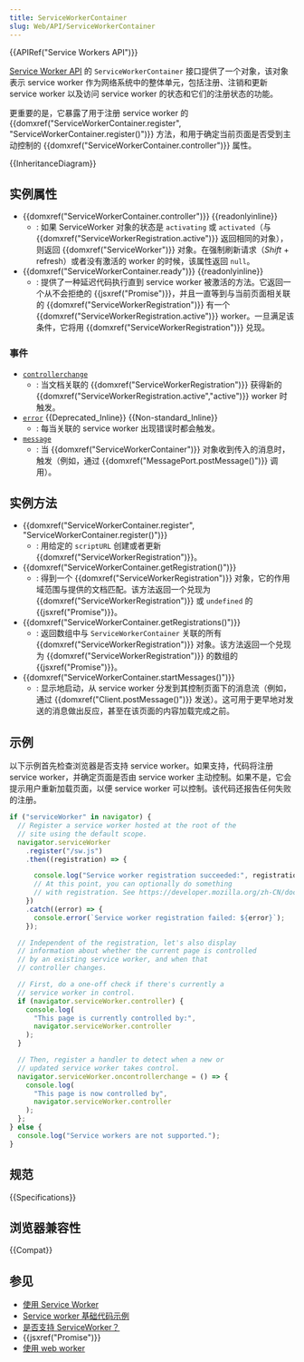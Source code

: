 ```yaml
---
title: ServiceWorkerContainer
slug: Web/API/ServiceWorkerContainer
---
```


{{APIRef("Service Workers API")}}

[Service Worker API](/zh-CN/docs/Web/API/Service_Worker_API) 的 `ServiceWorkerContainer` 接口提供了一个对象，该对象表示 service worker 作为网络系统中的整体单元，包括注册、注销和更新 service worker 以及访问 service worker 的状态和它们的注册状态的功能。

更重要的是，它暴露了用于注册 service worker 的 {{domxref("ServiceWorkerContainer.register", "ServiceWorkerContainer.register()")}} 方法，和用于确定当前页面是否受到主动控制的 {{domxref("ServiceWorkerContainer.controller")}} 属性。

{{InheritanceDiagram}}

## 实例属性

- {{domxref("ServiceWorkerContainer.controller")}} {{readonlyinline}}
  - : 如果 ServiceWorker 对象的状态是 `activating` 或 `activated`（与 {{domxref("ServiceWorkerRegistration.active")}} 返回相同的对象），则返回 {{domxref("ServiceWorker")}} 对象。在强制刷新请求（_Shift_ + refresh）或者没有激活的 worker 的时候，该属性返回 `null`。
- {{domxref("ServiceWorkerContainer.ready")}} {{readonlyinline}}
  - : 提供了一种延迟代码执行直到 service worker 被激活的方法。它返回一个从不会拒绝的 {{jsxref("Promise")}}，并且一直等到与当前页面相关联的 {{domxref("ServiceWorkerRegistration")}} 有一个 {{domxref("ServiceWorkerRegistration.active")}} worker。一旦满足该条件，它将用 {{domxref("ServiceWorkerRegistration")}} 兑现。

### 事件

- [`controllerchange`](/zh-CN/docs/Web/API/ServiceWorkerContainer/controllerchange_event)
  - : 当文档关联的 {{domxref("ServiceWorkerRegistration")}} 获得新的 {{domxref("ServiceWorkerRegistration.active","active")}} worker 时触发。
- [`error`](/zh-CN/docs/Web/API/ServiceWorkerContainer/error_event) {{Deprecated_Inline}} {{Non-standard_Inline}}
  - : 每当关联的 service worker 出现错误时都会触发。
- [`message`](/zh-CN/docs/Web/API/ServiceWorkerContainer/message_event)
  - : 当 {{domxref("ServiceWorkerContainer")}} 对象收到传入的消息时，触发（例如，通过 {{domxref("MessagePort.postMessage()")}} 调用）。

## 实例方法

- {{domxref("ServiceWorkerContainer.register", "ServiceWorkerContainer.register()")}}
  - : 用给定的 `scriptURL` 创建或者更新 {{domxref("ServiceWorkerRegistration")}}。
- {{domxref("ServiceWorkerContainer.getRegistration()")}}
  - : 得到一个 {{domxref("ServiceWorkerRegistration")}} 对象，它的作用域范围与提供的文档匹配。该方法返回一个兑现为 {{domxref("ServiceWorkerRegistration")}} 或 `undefined` 的 {{jsxref("Promise")}}。
- {{domxref("ServiceWorkerContainer.getRegistrations()")}}
  - : 返回数组中与 `ServiceWorkerContainer` 关联的所有 {{domxref("ServiceWorkerRegistration")}} 对象。该方法返回一个兑现为 {{domxref("ServiceWorkerRegistration")}} 的数组的 {{jsxref("Promise")}}。
- {{domxref("ServiceWorkerContainer.startMessages()")}}
  - : 显示地启动，从 service worker 分发到其控制页面下的消息流（例如，通过 {{domxref("Client.postMessage()")}} 发送）。这可用于更早地对发送的消息做出反应，甚至在该页面的内容加载完成之前。

## 示例

以下示例首先检查浏览器是否支持 service worker。如果支持，代码将注册 service worker，并确定页面是否由 service worker 主动控制。如果不是，它会提示用户重新加载页面，以便 service worker 可以控制。该代码还报告任何失败的注册。

```js
if ("serviceWorker" in navigator) {
  // Register a service worker hosted at the root of the
  // site using the default scope.
  navigator.serviceWorker
    .register("/sw.js")
    .then((registration) => {

      console.log("Service worker registration succeeded:", registration);
      // At this point, you can optionally do something
      // with registration. See https://developer.mozilla.org/zh-CN/docs/Web/API/ServiceWorkerRegistration
    })
    .catch((error) => {
      console.error(`Service worker registration failed: ${error}`);
    });

  // Independent of the registration, let's also display
  // information about whether the current page is controlled
  // by an existing service worker, and when that
  // controller changes.

  // First, do a one-off check if there's currently a
  // service worker in control.
  if (navigator.serviceWorker.controller) {
    console.log(
      "This page is currently controlled by:",
      navigator.serviceWorker.controller
    );
  }

  // Then, register a handler to detect when a new or
  // updated service worker takes control.
  navigator.serviceWorker.oncontrollerchange = () => {
    console.log(
      "This page is now controlled by",
      navigator.serviceWorker.controller
    );
  };
} else {
  console.log("Service workers are not supported.");
}
```

## 规范

{{Specifications}}

## 浏览器兼容性

{{Compat}}

## 参见

- [使用 Service Worker](/zh-CN/docs/Web/API/Service_Worker_API/Using_Service_Workers)
- [Service worker 基础代码示例](https://github.com/mdn/dom-examples/tree/main/service-worker/simple-service-worker)
- [是否支持 ServiceWorker？](https://jakearchibald.github.io/isserviceworkerready/)
- {{jsxref("Promise")}}
- [使用 web worker](/zh-CN/docs/Web/API/Web_Workers_API/Using_web_workers)
